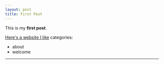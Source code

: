 ```yaml
---
layout: post
title: First Post
---
```


This is my **first post**.

[Here's a website I like](http://pinterest.com)
categories:
- about
- welcome
---
